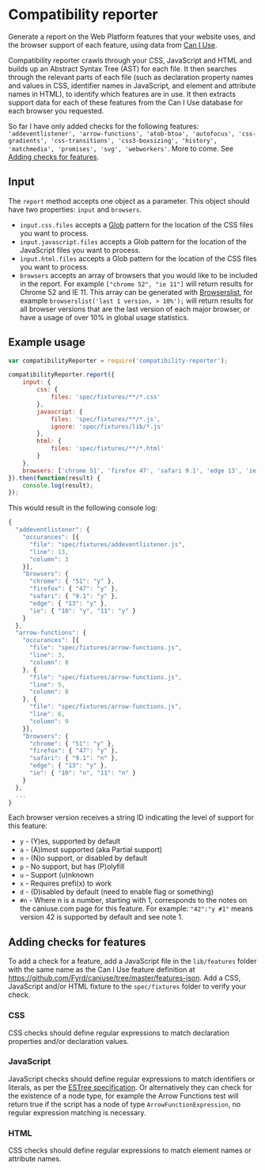 # Compatibility reporter

Generate a report on the Web Platform features that your website uses, and the browser support of each feature, using data from [Can I Use](http://caniuse.com/).

Compatibility reporter crawls through your CSS, JavaScript and HTML and builds up an Abstract Syntax Tree (AST) for each file. It then searches through the relevant parts of each file (such as declaration property names and values in CSS, identifier names in JavaScript, and element and attribute names in HTML), to identify which features are in use. It then extracts support data for each of these features from the Can I Use database for each browser you requested.

So far I have only added checks for the following features: `'addeventlistener', 'arrow-functions', 'atob-btoa', 'autofocus', 'css-gradients', 'css-transitions', 'css3-boxsizing', 'history', 'matchmedia', 'promises', 'svg', 'webworkers'`. More to come. See [Adding checks for features](#adding-checks).

## Input

The `report` method accepts one object as a parameter. This object should have two properties: `input` and `browsers`.

- `input.css.files` accepts a [Glob](https://github.com/isaacs/node-glob) pattern for the location of the CSS files you want to process.
- `input.javascript.files` accepts a Glob pattern for the location of the JavaScript files you want to process.
- `input.html.files` accepts a Glob pattern for the location of the CSS files you want to process.
- `browsers` accepts an array of browsers that you would like to be included in the report. For example `["chrome 52", "ie 11"]` will return results for Chrome 52 and IE 11. This array can be generated with [Browserslist](https://github.com/ai/browserslist), for example `browserslist('last 1 version, > 10%');` will return results for all browser versions that are the last version of each major browser, or have a usage of over 10% in global usage statistics.

## Example usage

```js
var compatibilityReporter = require('compatibility-reporter');

compatibilityReporter.report({
	input: {
		css: {
			files: 'spec/fixtures/**/*.css'
		},
		javascript: {
			files: 'spec/fixtures/**/*.js',
			ignore: 'spec/fixtures/lib/*.js'
		},
		html: {
			files: 'spec/fixtures/**/*.html'
		}
	},
	browsers: ['chrome 51', 'firefox 47', 'safari 9.1', 'edge 13', 'ie 11', 'ie 10']
}).then(function(result) {
	console.log(result);
});
```

This would result in the following console log:

```js
{
  "addeventlistener": {
    "occurances": [{
      "file": "spec/fixtures/addeventlistener.js",
      "line": 13,
      "column": 3
    }],
    "browsers": {
      "chrome": { "51": "y" },
      "firefox": { "47": "y" },
      "safari": { "9.1": "y" },
      "edge": { "13": "y" },
      "ie": { "10": "y", "11": "y" }
    }
  },
  "arrow-functions": {
    "occurances": [{
      "file": "spec/fixtures/arrow-functions.js",
      "line": 3,
      "column": 8
    }, {
      "file": "spec/fixtures/arrow-functions.js",
      "line": 5,
      "column": 8
    }, {
      "file": "spec/fixtures/arrow-functions.js",
      "line": 6,
      "column": 9
    }],
    "browsers": {
      "chrome": { "51": "y" },
      "firefox": { "47": "y" },
      "safari": { "9.1": "n" },
      "edge": { "13": "y" },
      "ie": { "10": "n", "11": "n" }
    }
  },
  ...
}
```

Each browser version receives a string ID indicating the level of support for this feature:

- `y` - (Y)es, supported by default
- `a` - (A)lmost supported (aka Partial support)
- `n` - (N)o support, or disabled by default
- `p` - No support, but has (P)olyfill
- `u` - Support (u)nknown
- `x` - Requires prefi(x) to work
- `d` - (D)isabled by default (need to enable flag or something)
- `#n` - Where n is a number, starting with 1, corresponds to the notes on the caniuse.com page for this feature. For example: `"42":"y #1"` means version 42 is supported by default and see note 1.

## <a name="adding-checks"></a>Adding checks for features

To add a check for a feature, add a JavaScript file in the `lib/features` folder with the same name as the Can I Use feature definition at https://github.com/Fyrd/caniuse/tree/master/features-json. Add a CSS, JavaScript and/or HTML fixture to the `spec/fixtures` folder to verify your check.

### CSS

CSS checks should define regular expressions to match declaration properties and/or declaration values.

### JavaScript

JavaScript checks should define regular expressions to match identifiers or literals, as per the [ESTree specification](https://github.com/estree/estree). Or alternatively they can check for the existence of a node type, for example the Arrow Functions test will return true if the script has a node of type `ArrowFunctionExpression`, no regular expression matching is necessary.

### HTML

CSS checks should define regular expressions to match element names or attribute names.

